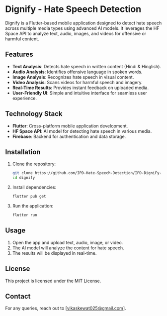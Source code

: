 # Dignify - Hate Speech Detection

Dignify is a Flutter-based mobile application designed to detect hate speech across multiple media types using advanced AI models. It leverages the HF Space API to analyze text, audio, images, and videos for offensive or harmful content.

## Features
- **Text Analysis**: Detects hate speech in written content (Hindi & Hinglish).
- **Audio Analysis**: Identifies offensive language in spoken words.
- **Image Analysis**: Recognizes hate speech in visual content.
- **Video Analysis**: Scans videos for harmful speech and imagery.
- **Real-Time Results**: Provides instant feedback on uploaded media.
- **User-Friendly UI**: Simple and intuitive interface for seamless user experience.

## Technology Stack
- **Flutter**: Cross-platform mobile application development.
- **HF Space API**: AI model for detecting hate speech in various media.
- **Firebase**: Backend for authentication and data storage.

## Installation
1. Clone the repository:
   ```bash
   git clone https://github.com/IPD-Hate-Speech-Detection/IPD-DigniFy-App.git
   cd dignify
   ```
2. Install dependencies:
   ```bash
   flutter pub get
   ```
3. Run the application:
   ```bash
   flutter run
   ```

## Usage
1. Open the app and upload text, audio, image, or video.
2. The AI model will analyze the content for hate speech.
3. The results will be displayed in real-time.

## License
This project is licensed under the MIT License.

## Contact
For any queries, reach out to [vikaskewat025@gmail.com].

